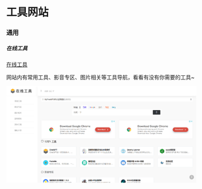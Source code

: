 # 工具网站

### 通用

##### 在线工具

[在线工具](https://tool.liumingye.cn/)

网站内有常用工具、影音专区、图片相关等工具导航，看看有没有你需要的工具~

![](images/mk-2025-03-09-08-23-44.png ':size=100%')